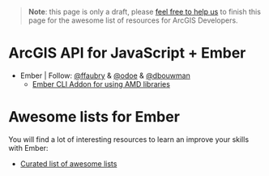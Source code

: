 > **Note**: this page is only a draft, please [feel free to help us](https://github.com/hhkaos/awesome-arcgis#contributions) to finish this page for the awesome list of resources for ArcGIS Developers.

# ArcGIS API for JavaScript + Ember

* Ember | Follow: [@ffaubry](https://github.com/ffaubry) & [@odoe](https://github.com/odoe) & [@dbouwman](https://github.com/dbouwman)
  * [Ember CLI Addon for using AMD libraries](https://github.com/Esri/ember-cli-amd)

# Awesome lists for Ember
You will find a lot of interesting resources to learn an improve your skills
with Ember:
* [Curated list of awesome lists](https://github.com/sindresorhus/awesome)
